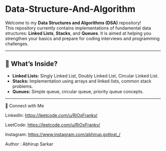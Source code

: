 # Data-Structure-And-Algorithm

Welcome to my **Data Structures and Algorithms (DSA)** repository!  
This repository currently contains implementations of fundamental data structures: **Linked Lists**, **Stacks**, and **Queues**. It is aimed at helping you strengthen your basics and prepare for coding interviews and programming challenges.

---

## 🚀 What’s Inside?

- **Linked Lists:** Singly Linked List, Doubly Linked List, Circular Linked List.
- **Stacks:** Implementation using arrays and linked lists, common stack problems.
- **Queues:** Simple queue, circular queue, priority queue concepts.

---

📱 Connect with Me

LinkedIn: https://leetcode.com/u/RiOxFranky/

LeetCode: https://leetcode.com/u/RiOxFranky/

Instagram: https://www.instagram.com/abhirup.gotlost_/


Author : Abhirup Sarkar